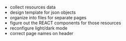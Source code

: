 * collect resources data
* design template for json objects
* organize into files for separate pages
* figure out the REACT components for those resources
* reconfigure light/dark mode
* correct page names on header